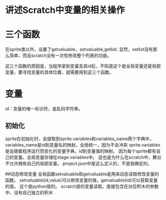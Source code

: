 # 讲述Scratch中变量的相关操作
# 三个函数
在sprite类以外，设置了getvaluable，setvaluable,getlist.
显然，setlist没有那么简单，而且scratch没有一次性修改整个列表的功能。

这三个函数的原因是，当程序拿到变量及其id后，不知道这个是全局变量还是局部变量，要寻找变量的具体位置，就需要用到这三个函数。

# 变量
id：变量的唯一标识符，是乱码字符串。

## 初始化
sprite在初始化时，会提取到sprite.variables和variables_name两个字典中，
variables_name是id到变量名的映射，全局统一，因为不会冲突
sprite.variables是会随着程序运行而变化的变量字典，id到变量值的映射。
因为每个sprite都有自己的变量。全局变量存储在stage.variables中。
这也是为什么在scratch中，舞台不允许拥有自己的局部变量。
project.json中是这么定义的，不是我确定的。

##动态修改变量
全局函数setvaluable和getvaluable是用来动态读取修改变量的函数。
setvaluable(id,value)可以修改变量的值，getvaluable(id)可以获取变量的值。
这个是python层的。
scratch层的变量读取，直接包含在对应积木的参数中，没有自己独立的积木
